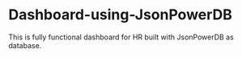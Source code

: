 # Dashboard-using-JsonPowerDB
This is fully functional dashboard for HR built with JsonPowerDB as database.
